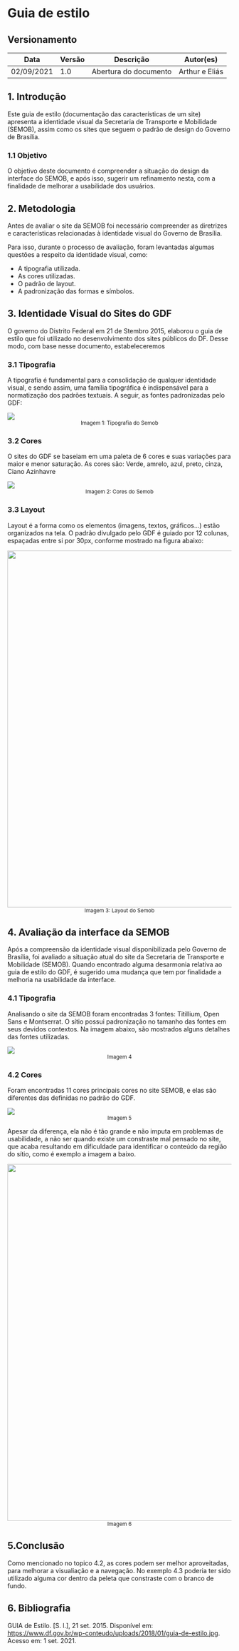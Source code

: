 # Guia de estilo

## Versionamento

| Data       | Versão | Descrição             | Autor(es)      |
| ---------- | ------ | --------------------- | -------------- |
| 02/09/2021 | 1.0    | Abertura do documento | Arthur e Eliás |

## 1. Introdução

Este guia de estilo (documentação das características de um site) apresenta a identidade visual da Secretaria de Transporte e Mobilidade (SEMOB), assim como os sites que seguem o padrão de design do Governo de Brasília.

### 1.1 Objetivo

O objetivo deste documento é compreender a situação do design da interface do SEMOB, e após isso, sugerir um refinamento nesta, com a finalidade de melhorar a usabilidade dos usuários.

## 2. Metodologia

Antes de avaliar o site da SEMOB foi necessário compreender as diretrizes e características relacionadas à identidade visual do Governo de Brasília.

Para isso, durante o processo de avaliação, foram levantadas algumas questões a respeito da identidade visual, como:

- A tipografia utilizada.
- As cores utilizadas.
- O padrão de layout.
- A padronização das formas e símbolos.

## 3. Identidade Visual do Sites do GDF

O governo do Distrito Federal em 21 de Stembro 2015, elaborou o guia de estilo que foi utilizado no desenvolvimento dos sites públicos do DF. Desse modo, com base nesse documento, estabeleceremos

### 3.1 Tipografia

A tipografia é fundamental para a consolidação de qualquer identidade visual, e sendo assim, uma família tipográfica é indispensável para a normatização dos padrões textuais.
A seguir, as fontes padronizadas pelo GDF:

<div>
    <img src="images/guia-de-estilo/gdf/Tipografia.svg">
    <footer style="display:flex; justify-content: center;">
        <small>Imagem 1: Tipografia do Semob</small>
    </footer>
</div>

### 3.2 Cores

O sites do GDF se baseiam em uma paleta de 6 cores e suas variações para maior e menor saturação. As cores são:
Verde, amrelo, azul, preto, cinza, Ciano Azinhavre

<div>
    <img src="images/guia-de-estilo/gdf/Cores-gdf.svg">
    <footer style="display:flex; justify-content: center;">
        <small>Imagem 2: Cores do Semob</small>
    </footer>
</div>

### 3.3 Layout

Layout é a forma como os elementos (imagens, textos, gráficos...) estão organizados na tela. O padrão divulgado pelo GDF é guiado por 12 colunas, espaçadas entre si por 30px, conforme mostrado na figura abaixo:

<div>
    <img width="800px" src="images/guia-de-estilo/gdf/layout.svg">
    <footer style="display:flex; justify-content: center;">
        <small>Imagem 3: Layout do Semob</small>
    </footer>
</div>

## 4. Avaliação da interface da SEMOB

Após a compreensão da identidade visual disponibilizada pelo Governo de Brasília, foi avaliado a situação atual do site da Secretaria de Transporte e Mobilidade (SEMOB). Quando encontrado alguma desarmonia relativa ao guia de estilo do GDF, é sugerido uma mudança que tem por finalidade a melhoria na usabilidade da interface.

### 4.1 Tipografia

Analisando o site da SEMOB foram encontradas 3 fontes: Titillium, Open Sans e Montserrat. O sítio possui padronização no tamanho das fontes em seus devidos contextos.
Na imagem abaixo, são mostrados alguns detalhes das fontes utilizadas.

<div>
    <img src="images/guia-de-estilo/semob/Tipografia-Semob.svg">
    <footer style="display:flex; justify-content: center;">
        <small>Imagem 4</small>
    </footer>
</div>

### 4.2 Cores

Foram encontradas 11 cores principais cores no site SEMOB, e elas são diferentes das definidas no padrão do GDF.

<div>
    <img src="images/guia-de-estilo/semob/Cores-semob.svg">
    <footer style="display:flex; justify-content: center;">
        <small>Imagem 5</small>
    </footer>
</div>

Apesar da diferença, ela não é tão grande e não imputa em problemas de usabilidade, a não ser quando existe um constraste mal pensado no site, que acaba resultando em dificuldade para identificar o conteúdo da região do sítio, como é exemplo a imagem a baixo.

<div>
    <img width="800px" src="images/guia-de-estilo/semob/site-semob.png">
    <footer style="display:flex; justify-content: center;">
        <small>Imagem 6</small>
    </footer>
</div>

## 5.Conclusão

Como mencionado no topico 4.2, as cores podem ser melhor aproveitadas, para melhorar a visualiação e a navegação. No exemplo 4.3 poderia ter sido utilizado alguma cor dentro da peleta que constraste com o branco de fundo.

## 6. Bibliografia

GUIA de Estilo. [S. l.], 21 set. 2015. Disponível em: https://www.df.gov.br/wp-conteudo/uploads/2018/01/guia-de-estilo.jpg. Acesso em: 1 set. 2021.

